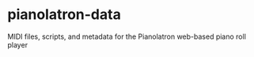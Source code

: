 # pianolatron-data
MIDI files, scripts, and metadata for the Pianolatron web-based piano roll player
